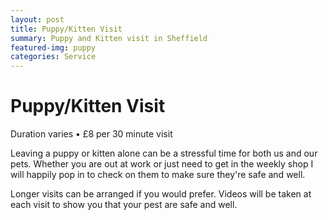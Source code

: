 ```yaml
---
layout: post
title: Puppy/Kitten Visit
summary: Puppy and Kitten visit in Sheffield
featured-img: puppy
categories: Service
---
```


# Puppy/Kitten Visit

Duration varies • £8 per 30 minute visit

Leaving a puppy or kitten alone can be a stressful time for both us and our pets. Whether you are out at work or just need to get in the weekly shop I will happily pop in to check on them to make sure they're safe and well.

Longer visits can be arranged if you would prefer. Videos will be taken at each visit to show you that your pest are safe and well.
